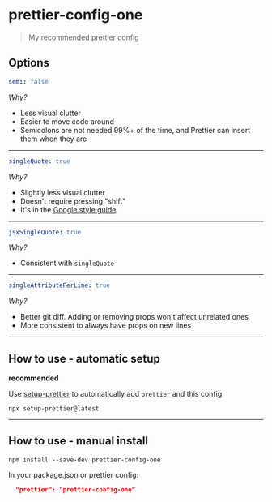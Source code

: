 # prettier-config-one

> My recommended prettier config

## Options

```yml
semi: false
```

_Why?_

- Less visual clutter
- Easier to move code around
- Semicolons are not needed 99%+ of the time, and Prettier can insert them when they are

---

```yml
singleQuote: true
```

_Why?_

- Slightly less visual clutter
- Doesn't require pressing "shift"
- It's in the [Google style guide](https://google.github.io/styleguide/jsguide.html#features-strings-use-single-quotes)

---

```yml
jsxSingleQuote: true
```

_Why?_

- Consistent with `singleQuote`

---

```yml
singleAttributePerLine: true
```

_Why?_

- Better git diff. Adding or removing props won't affect unrelated ones
- More consistent to always have props on new lines

---

## How to use - automatic setup

**recommended**

Use [setup-prettier](https://github.com/sajmoni/setup-prettier) to automatically add `prettier` and this config

```console
npx setup-prettier@latest
```

---

## How to use - manual install

```console
npm install --save-dev prettier-config-one
```

In your package.json or prettier config:

```json
  "prettier": "prettier-config-one"
```
